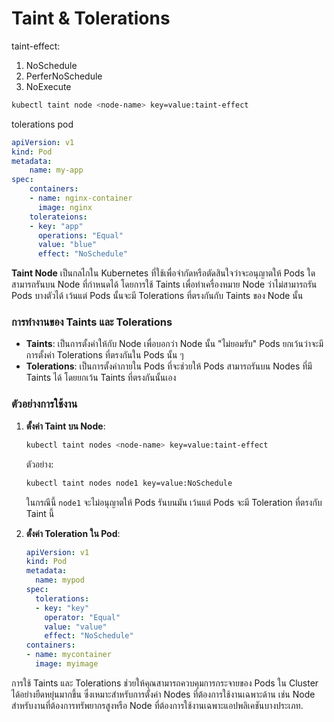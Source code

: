 # Taint & Tolerations

taint-effect:
1. NoSchedule
2. PerferNoSchedule
3. NoExecute

```bash
kubectl taint node <node-name> key=value:taint-effect
```

tolerations pod

```yaml
apiVersion: v1
kind: Pod
metadata:
    name: my-app
spec:
    containers:
    - name: nginx-container
      image: nginx
    tolerateions:
    - key: "app"
      operations: "Equal"
      value: "blue"
      effect: "NoSchedule"
```

**Taint Node** เป็นกลไกใน Kubernetes ที่ใช้เพื่อจำกัดหรือตัดสินใจว่าจะอนุญาตให้ Pods ใดสามารถรันบน Node ที่กำหนดได้ โดยการใช้ Taints เพื่อทำเครื่องหมาย Node ว่าไม่สามารถรัน Pods บางตัวได้ เว้นแต่ Pods นั้นจะมี Tolerations ที่ตรงกันกับ Taints ของ Node นั้น

### การทำงานของ Taints และ Tolerations

- **Taints**: เป็นการตั้งค่าให้กับ Node เพื่อบอกว่า Node นั้น "ไม่ยอมรับ" Pods ยกเว้นว่าจะมีการตั้งค่า Tolerations ที่ตรงกันใน Pods นั้น ๆ
- **Tolerations**: เป็นการตั้งค่าภายใน Pods ที่จะช่วยให้ Pods สามารถรันบน Nodes ที่มี Taints ได้ โดยยกเว้น Taints ที่ตรงกันนั้นเอง

### ตัวอย่างการใช้งาน

1. **ตั้งค่า Taint บน Node**:
   ```sh
   kubectl taint nodes <node-name> key=value:taint-effect
   ```
   ตัวอย่าง:
   ```sh
   kubectl taint nodes node1 key=value:NoSchedule
   ```
   ในกรณีนี้ `node1` จะไม่อนุญาตให้ Pods รันบนมัน เว้นแต่ Pods จะมี Toleration ที่ตรงกับ Taint นี้

2. **ตั้งค่า Toleration ใน Pod**:
   ```yaml
   apiVersion: v1
   kind: Pod
   metadata:
     name: mypod
   spec:
     tolerations:
     - key: "key"
       operator: "Equal"
       value: "value"
       effect: "NoSchedule"
   containers:
   - name: mycontainer
     image: myimage
   ```

การใช้ Taints และ Tolerations ช่วยให้คุณสามารถควบคุมการกระจายของ Pods ใน Cluster ได้อย่างยืดหยุ่นมากขึ้น ซึ่งเหมาะสำหรับการตั้งค่า Nodes ที่ต้องการใช้งานเฉพาะด้าน เช่น Node สำหรับงานที่ต้องการทรัพยากรสูงหรือ Node ที่ต้องการใช้งานเฉพาะแอปพลิเคชันบางประเภท.